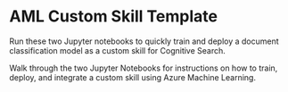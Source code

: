 # AML Custom Skill Template

Run these two Jupyter notebooks to quickly train and deploy a document classification model as a custom skill for Cognitive Search.

Walk through the two Jupyter Notebooks for instructions on how to train, deploy, and integrate a custom skill using Azure Machine Learning.